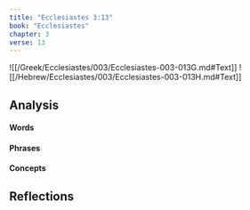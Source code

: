 ```yaml
---
title: "Ecclesiastes 3:13"
book: "Ecclesiastes"
chapter: 3
verse: 13
---
```

![[/Greek/Ecclesiastes/003/Ecclesiastes-003-013G.md#Text]]
![[/Hebrew/Ecclesiastes/003/Ecclesiastes-003-013H.md#Text]]

## Analysis

#### Words

#### Phrases

#### Concepts

## Reflections
